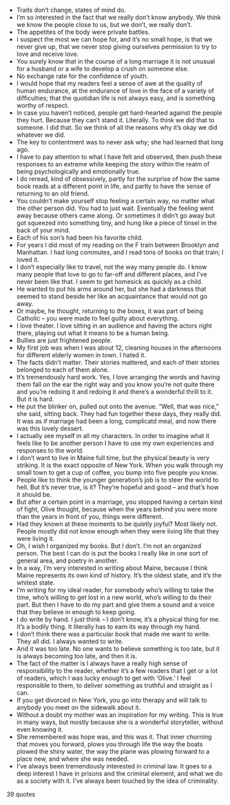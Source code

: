  - Traits don’t change, states of mind do.
 - I’m so interested in the fact that we really don’t know anybody. We think we know the people close to us, but we don’t, we really don’t.
 - The appetites of the body were private battles.
 - I suspect the most we can hope for, and it’s no small hope, is that we never give up, that we never stop giving ourselves permission to try to love and receive love.
 - You surely know that in the course of a long marriage it is not unusual for a husband or a wife to develop a crush on someone else.
 - No exchange rate for the confidence of youth.
 - I would hope that my readers feel a sense of awe at the quality of human endurance, at the endurance of love in the face of a variety of difficulties; that the quotidian life is not always easy, and is something worthy of respect.
 - In case you haven’t noticed, people get hard-hearted against the people they hurt. Because they can’t stand it. Literally. To think we did that to someone. I did that. So we think of all the reasons why it’s okay we did whatever we did.
 - The key to contentment was to never ask why; she had learned that long ago.
 - I have to pay attention to what I have felt and observed, then push these responses to an extreme while keeping the story within the realm of being psychologically and emotionally true.
 - I do reread, kind of obsessively, partly for the surprise of how the same book reads at a different point in life, and partly to have the sense of returning to an old friend.
 - You couldn’t make yourself stop feeling a certain way, no matter what the other person did. You had to just wait. Eventually the feeling went away because others came along. Or sometimes it didn’t go away but got squeezed into something tiny, and hung like a piece of tinsel in the back of your mind.
 - Each of his son’s had been his favorite child.
 - For years I did most of my reading on the F train between Brooklyn and Manhattan. I had long commutes, and I read tons of books on that train; I loved it.
 - I don’t especially like to travel, not the way many people do. I know many people that love to go to far-off and different places, and I’ve never been like that. I seem to get homesick as quickly as a child.
 - He wanted to put his arms around her, but she had a darkness that seemed to stand beside her like an acquaintance that would not go away.
 - Or maybe, he thought, returning to the boxes, it was part of being Catholic – you were made to feel guilty about everything.
 - I love theater. I love sitting in an audience and having the actors right there, playing out what it means to be a human being.
 - Bullies are just frightened people.
 - My first job was when I was about 12, cleaning houses in the afternoons for different elderly women in town. I hated it.
 - The facts didn’t matter. Their stories mattered, and each of their stories belonged to each of them alone.
 - It’s tremendously hard work. Yes, I love arranging the words and having them fall on the ear the right way and you know you’re not quite there and you’re redoing it and redoing it and there’s a wonderful thrill to it. But it is hard.
 - He put the blinker on, pulled out onto the avenue. “Well, that was nice,” she said, sitting back. They had fun together these days, they really did. It was as if marriage had been a long, complicatd meal, and now there was this lovely dessert.
 - I actually see myself in all my characters. In order to imagine what it feels like to be another person I have to use my own experiences and responses to the world.
 - I don’t want to live in Maine full time, but the physical beauty is very striking. It is the exact opposite of New York. When you walk through my small town to get a cup of coffee, you bump into five people you know.
 - People like to think the younger generation’s job is to steer the world to hell. But it’s never true, is it? They’re hopeful and good – and that’s how it should be.
 - But after a certain point in a marriage, you stopped having a certain kind of fight, Olive thought, because when the years behind you were more than the years in front of you, things were different.
 - Had they known at these moments to be quietly joyful? Most likely not. People mostly did not know enough when they were living life that they were living it.
 - Oh, I wish I organized my books. But I don’t. I’m not an organized person. The best I can do is put the books I really like in one sort of general area, and poetry in another.
 - In a way, I’m very interested in writing about Maine, because I think Maine represents its own kind of history. It’s the oldest state, and it’s the whitest state.
 - I’m writing for my ideal reader, for somebody who’s willing to take the time, who’s willing to get lost in a new world, who’s willing to do their part. But then I have to do my part and give them a sound and a voice that they believe in enough to keep going.
 - I do write by hand. I just think – I don’t know, it’s a physical thing for me. It’s a bodily thing. It literally has to earn its way through my hand.
 - I don’t think there was a particular book that made me want to write. They all did. I always wanted to write.
 - And it was too late. No one wants to believe something is too late, but it is always becoming too late, and then it is.
 - The fact of the matter is I always have a really high sense of responsibility to the reader, whether it’s a few readers that I get or a lot of readers, which I was lucky enough to get with ‘Olive.’ I feel responsible to them, to deliver something as truthful and straight as I can.
 - If you get divorced in New York, you go into therapy and will talk to anybody you meet on the sidewalk about it.
 - Without a doubt my mother was an inspiration for my writing. This is true in many ways, but mostly because she is a wonderful storyteller, without even knowing it.
 - She remembered was hope was, and this was it. That inner churning that moves you forward, plows you through life the way the boats plowed the shiny water, the way the plane was plowing forward to a place new, and where she was needed.
 - I’ve always been tremendously interested in criminal law. It goes to a deep interest I have in prisons and the criminal element, and what we do as a society with it. I’ve always been touched by the idea of criminality.

39 quotes
